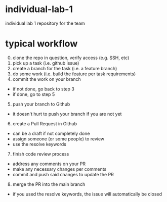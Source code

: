 # individual-lab-1
individual lab 1 repository for the team

# typical workflow
0. clone the repo in question, verify access (e.g. SSH, etc)
1. pick up a task (i.e. github issue)
2. create a branch for the task (i.e. a feature branch)
3. do some work (i.e. build the feature per task requirements)
4. commit the work on your branch
  - if not done, go back to step 3
  - if done, go to step 5
5. push your branch to Github
  - it doesn't hurt to push your branch if you are not yet
6. create a Pull Request in Github
  - can be a draft if not completely done
  - assign someone (or some people) to review
  - use the resolve keywords
7. finish code review process
  - address any comments on your PR
  - make any necessary changes per comments
  - commit and push said changes to update the PR
8. merge the PR into the main branch
  - if you used the resolve keywords, the issue will automatically be closed
